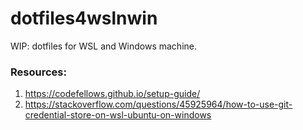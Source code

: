 # dotfiles4wslnwin

WIP: dotfiles for WSL and Windows machine.

### Resources:

1. https://codefellows.github.io/setup-guide/
2. https://stackoverflow.com/questions/45925964/how-to-use-git-credential-store-on-wsl-ubuntu-on-windows
